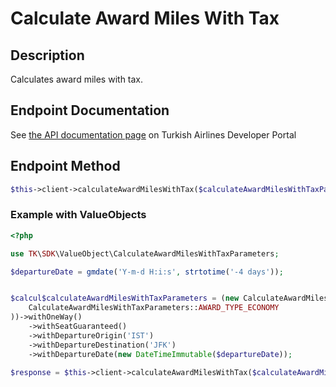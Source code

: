 # Calculate Award Miles With Tax

## Description

Calculates award miles with tax.
  
## Endpoint Documentation

See [the API documentation page](https://developer.turkishairlines.com/documentation/calculate-award-miles-with-tax) on Turkish Airlines Developer Portal

## Endpoint Method
```php
$this->client->calculateAwardMilesWithTax($calculateAwardMilesWithTaxParameters);

```

### Example with ValueObjects
```php
<?php

use TK\SDK\ValueObject\CalculateAwardMilesWithTaxParameters;

$departureDate = gmdate('Y-m-d H:i:s', strtotime('-4 days'));


$calcul$calculateAwardMilesWithTaxParameters = (new CalculateAwardMilesWithTaxParameters(
	CalculateAwardMilesWithTaxParameters::AWARD_TYPE_ECONOMY
))->withOneWay()
	->withSeatGuaranteed()
	->withDepartureOrigin('IST')
	->withDepartureDestination('JFK')
	->withDepartureDate(new DateTimeImmutable($departureDate));
       
$response = $this->client->calculateAwardMilesWithTax($calculateAwardMilesWithTaxParameters);
```
